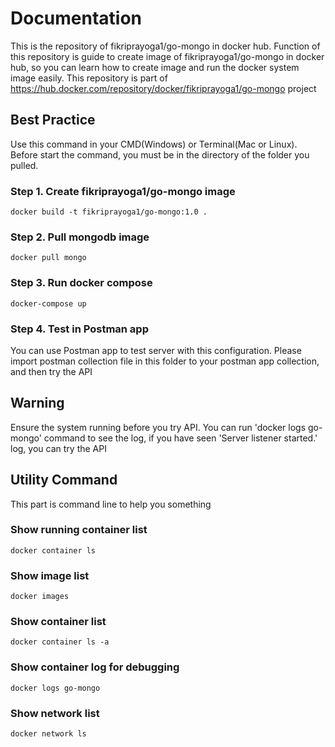 # Documentation
This is the repository of fikriprayoga1/go-mongo in docker hub. Function of this repository is guide to create image of fikriprayoga1/go-mongo in docker hub, so you can learn how to create image and run the docker system image easily. This repository is part of https://hub.docker.com/repository/docker/fikriprayoga1/go-mongo project

## Best Practice
Use this command in your CMD(Windows) or Terminal(Mac or Linux). Before start the command, you must be in the directory of the folder you pulled.

### Step 1. Create fikriprayoga1/go-mongo image
```
docker build -t fikriprayoga1/go-mongo:1.0 .
```

### Step 2. Pull mongodb image
```
docker pull mongo
```

### Step 3. Run docker compose
```
docker-compose up
```

### Step 4. Test in Postman app
You can use Postman app to test server with this configuration. Please import postman collection file in this folder to your postman app collection, and then try the API

## Warning
Ensure the system running before you try API. You can run 'docker logs go-mongo' command to see the log, if you have seen 'Server listener started.' log, you can try the API

## Utility Command
This part is command line to help you something

### Show running container list
```
docker container ls
```

### Show image list
```
docker images
```

### Show  container list
```
docker container ls -a
```

### Show  container log for debugging
```
docker logs go-mongo
```

### Show network list
```
docker network ls
```
